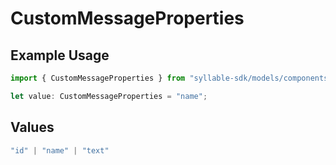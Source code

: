 # CustomMessageProperties

## Example Usage

```typescript
import { CustomMessageProperties } from "syllable-sdk/models/components";

let value: CustomMessageProperties = "name";
```

## Values

```typescript
"id" | "name" | "text"
```